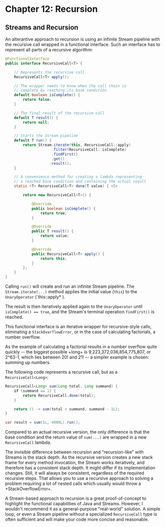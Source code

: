 # Chapter 12: Recursion

## Streams and Recursion


An alterantive approach to recursion is using an infinite Stream pipeline with the recursive call wrapped in a functional interface.
Such an interface has to represent all parts of a recursive algorithm:

```java
@FunctionalInterface
public interface RecursiveCall<T> {

    // Represents the recursive call
    RecursiveCall<T> apply();

    // The wrapper needs to know when the call chain is
    // complete by reaching its base condition
    default boolean isComplete() {
        return false;
    }

    // The final result of the recursive call
    default T result() {
        return null;
    }

    // Starts the Stream pipeline
    default T run() {
        return Stream.iterate(this, RecursiveCall::apply)
                     .filter(RecursiveCall::isComplete)
                     .findFirst()
                     .get()
                    .result();
    }

    // A convenience method for creating a lambda representing
    // a reached base condition and containing the actual result
    static <T> RecursiveCall<T> done(T value) { <5>

        return new RecursiveCall<T>() {

            @Override
            public boolean isComplete() {
                return true;
            }

            @Override
            public T result() {
                return value;
            }

            @Override
            public RecursiveCall<T> apply() {
                return this;
            }
        };
    }
}
```

Calling `run()` will create and run an infinite Stream pipeline.
The `Stream.iterate(...)` method applies the initial value (`this`) to the `UnaryOperator` (`this::apply* ).

The result is then iteratively applied again to the `UnaryOperator` until `isComplete() == true`, and the Stream's terminal operation `findFirst()` is reached.

This functional interface is an iterative wrapper for recursive-style calls, eliminating a `StackOverflowError`, or in the case of calculating factorials, a number overflow.

As the example of calculating a factorial results in a number overflow quite quickly -- the biggest possible +long+ is 9,223,372,036,854,775,807, or 2^63-1, which lies between 20! and 21! -- a simpler example is chosen: summing up numbers.

The following code represents a recursive call, but as a `RecursiveCall<Long>`:

```java
RecursiveCall<Long> sum(Long total, Long summand) {
    if (summand == 1) {
        return RecursiveCall.done(total);
    }

    return () -> sum(total + summand, summand - 1L);
}

var result = sum(1L, 4000L).run();
```

Compared to an actual recursive version, the only difference is that the base condition and the return value of `sum(...)` are wrapped in a new `RecursiveCall` lambda.

The invisible difference between recursion and "recursion-like" with Streams is the stack depth.
As the recursive version creates a new stack frame for every method invocation, the Stream works iteratively, and therefore has a consistent stack depth.
It might differ if its implementation changes.
Still, it will always be consistent, regardless of the required recursive steps.
That allows you to use a recursive approach to solving a problem requiring a lot of nested calls which usually would throw a +StackOverflowError+.

A Stream-based approach to recursion is a great proof-of-concept to highlight the functional capabilities of Java and Streams.
However, I wouldn't recommend it as a general-purpose "real-world" solution.
A simple loop, or even a Stream pipeline without a specialized `RecursiveCall` type is often sufficient and will make your code more concise and reasonable.

